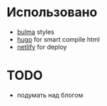 # Использовано
- [bulma](http://bulma.io/) styles
- [hugo](https://gohugo.io/) for smart compile html
- [netlify](https://netlify.com/) for deploy

# TODO
- подумать над блогом
